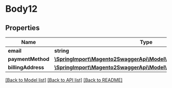 # Body12

## Properties
Name | Type | Description | Notes
------------ | ------------- | ------------- | -------------
**email** | **string** |  | 
**paymentMethod** | [**\SpringImport\Magento2SwaggerApi\Model\QuoteDataPaymentInterface**](QuoteDataPaymentInterface.md) |  | 
**billingAddress** | [**\SpringImport\Magento2SwaggerApi\Model\QuoteDataAddressInterface**](QuoteDataAddressInterface.md) |  | [optional] 

[[Back to Model list]](../README.md#documentation-for-models) [[Back to API list]](../README.md#documentation-for-api-endpoints) [[Back to README]](../README.md)


